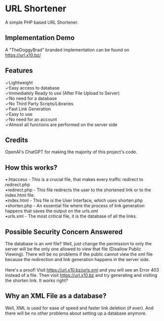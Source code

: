 # URL Shortener
A simple PHP based URL Shortener.

## Implementation Demo
A "TheDoggyBrad" branded implementation can be found on https://url.x10.bz/

## Features
✓Lightweight<br>
✓Easy access to database<br>
✓Immediately Ready to use (After File Upload to Server)<br>
✓No need for a database<br>
✓No Third Party Scripts/Libraries<br>
✓Fast Link Generation<br>
✓Easy to use<br>
✓No need for an account<br>
✓Almost all functions are performed on the server side

## Credits
OpenAI's ChatGPT for making the majority of this project's code.

## How this works?
•.htaccess - This is a crucial file, that makes every traffic redirect to redirect.php<br>
•redirect.php - This file redirects the user to the shortened link or to the index.html file.<br>
•index.html - This file is the User Interface, which uses shorten.php<br>
•shorten.php - An essential file where the process of link generation happens that saves the output on the urls.xml<br>
•urls.xml - The most critical file, it is the database of all the links.

## Possible Security Concern Answered
The database is an xml file? Well, just change the permission to only the server will be the only one allowed to view that file (Disallow Public Viewing).
There will be no problems if the public cannot view the xml file because the redirection and link generation happens in the server side.<br><br>
Here's a proof! Visit https://url.x10.bz/urls.xml and you will see an Error 403 instead of a file. Then visit https://url.x10.bz and try generating and visiting the shorten link. It works right?

## Why an XML File as a database?
Well, XML is used for ease of speed and faster link deletion (if ever). And there will be no other problems about setting up a database anymore.
                                                                           

